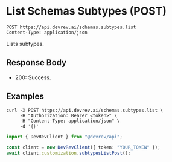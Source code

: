 # List Schemas Subtypes (POST)

```http
POST https://api.devrev.ai/schemas.subtypes.list
Content-Type: application/json
```

Lists subtypes.



## Response Body

- 200: Success.

## Examples

```shell
curl -X POST https://api.devrev.ai/schemas.subtypes.list \
     -H "Authorization: Bearer <token>" \
     -H "Content-Type: application/json" \
     -d '{}'
```

```typescript
import { DevRevClient } from "@devrev/api";

const client = new DevRevClient({ token: "YOUR_TOKEN" });
await client.customization.subtypesListPost();

```